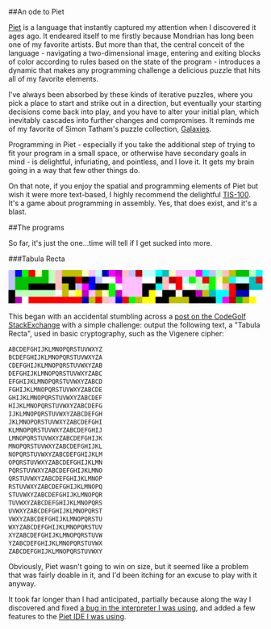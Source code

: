 ##An ode to Piet

[Piet](http://www.dangermouse.net/esoteric/piet.html) is a language that instantly captured my attention when
I discovered it ages ago.  It endeared itself to me firstly because Mondrian has long been one of my
favorite artists.  But more than that, the central conceit of the language - navigating a two-dimensional
image, entering and exiting blocks of color according to rules based on the state of the program - introduces
a dynamic that makes any programming challenge a delicious puzzle that hits all of my favorite elements.

I've always been absorbed by these kinds of iterative puzzles, where you pick a place to start and strike out
in a direction, but eventually your starting decisions come back into play, and you have to alter your initial
plan, which inevitably cascades into further changes and compromises.  It reminds me of my favorite of
Simon Tatham's puzzle collection, [Galaxies](http://www.chiark.greenend.org.uk/~sgtatham/puzzles/js/galaxies.html).

Programming in Piet - especially if you take the additional step of trying to fit your program in a small space,
or otherwise have secondary goals in mind - is delightful, infuriating, and pointless, and I love it.  It gets
my brain going in a way that few other things do.

On that note, if you enjoy the spatial and programming elements of Piet but wish it were more text-based,
I highly recommend the delightful [TIS-100](http://www.zachtronics.com/tis-100/).  It's a game about programming
in assembly.  Yes, that does exist, and it's a blast.

##The programs

So far, it's just the one...time will tell if I get sucked into more.

###Tabula Recta

![Tabula Recta](https://github.com/cincodenada/piet_projects/blob/master/tabularecta_large.png)

This began with an accidental stumbling across a [post on the CodeGolf StackExchange](http://codegolf.stackexchange.com/questions/86986/print-a-tabula-recta)
with a simple challenge: output the following text, a "Tabula Recta", used in basic cryptography, such as the Vigenere cipher:

```
ABCDEFGHIJKLMNOPQRSTUVWXYZ
BCDEFGHIJKLMNOPQRSTUVWXYZA
CDEFGHIJKLMNOPQRSTUVWXYZAB
DEFGHIJKLMNOPQRSTUVWXYZABC
EFGHIJKLMNOPQRSTUVWXYZABCD
FGHIJKLMNOPQRSTUVWXYZABCDE
GHIJKLMNOPQRSTUVWXYZABCDEF
HIJKLMNOPQRSTUVWXYZABCDEFG
IJKLMNOPQRSTUVWXYZABCDEFGH
JKLMNOPQRSTUVWXYZABCDEFGHI
KLMNOPQRSTUVWXYZABCDEFGHIJ
LMNOPQRSTUVWXYZABCDEFGHIJK
MNOPQRSTUVWXYZABCDEFGHIJKL
NOPQRSTUVWXYZABCDEFGHIJKLM
OPQRSTUVWXYZABCDEFGHIJKLMN
PQRSTUVWXYZABCDEFGHIJKLMNO
QRSTUVWXYZABCDEFGHIJKLMNOP
RSTUVWXYZABCDEFGHIJKLMNOPQ
STUVWXYZABCDEFGHIJKLMNOPQR
TUVWXYZABCDEFGHIJKLMNOPQRS
UVWXYZABCDEFGHIJKLMNOPQRST
VWXYZABCDEFGHIJKLMNOPQRSTU
WXYZABCDEFGHIJKLMNOPQRSTUV
XYZABCDEFGHIJKLMNOPQRSTUVW
YZABCDEFGHIJKLMNOPQRSTUVWX
ZABCDEFGHIJKLMNOPQRSTUVWXY
```

Obviously, Piet wasn't going to win on size, but it seemed like a problem that was fairly doable in it,
and I'd been itching for an excuse to play with it anyway.

It took far longer than I had anticipated, partially because along the way I discovered and fixed
[a bug in the interpreter I was using](https://github.com/cincodenada/bertnase_npiet/commit/0701d07cbfb06c321293fb982ddae3f9805eccc5),
and added a few features to the [Piet IDE I was using](https://github.com/cincodenada/PietCreator/commits/master).
